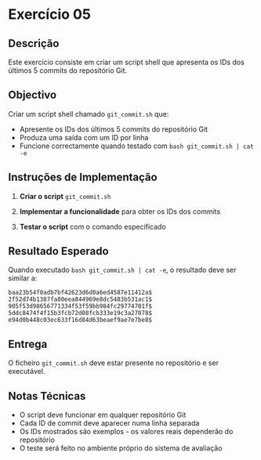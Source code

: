 # Exercício 05

## Descrição

Este exercício consiste em criar um script shell que apresenta os IDs dos últimos 5 commits do repositório Git.

## Objectivo

Criar um script shell chamado `git_commit.sh` que:
- Apresente os IDs dos últimos 5 commits do repositório Git
- Produza uma saída com um ID por linha
- Funcione correctamente quando testado com `bash git_commit.sh | cat -e`

## Instruções de Implementação

1. **Criar o script** `git_commit.sh`

2. **Implementar a funcionalidade** para obter os IDs dos commits

3. **Testar o script** com o comando especificado

## Resultado Esperado

Quando executado `bash git_commit.sh | cat -e`, o resultado deve ser similar a:
```
baa23b54f0adb7bf42623d6d0a6ed4587e11412a$
2f52d74b1387fa80eea844969e8dc5483b531ac1$
905f53d98656771334f53f59bb984fc29774701f$
5ddc8474f4f15b3fcb72d08fcb333e19c3a27078$
e94d0b448c03ec633f16d84d63beaef9ae7e7be8$
```

## Entrega

O ficheiro `git_commit.sh` deve estar presente no repositório e ser executável.

## Notas Técnicas

- O script deve funcionar em qualquer repositório Git
- Cada ID de commit deve aparecer numa linha separada
- Os IDs mostrados são exemplos - os valores reais dependerão do repositório
- O teste será feito no ambiente próprio do sistema de avaliação

